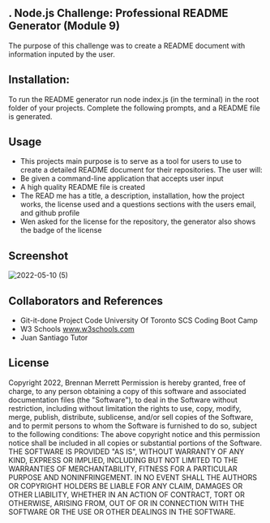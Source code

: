 ## . Node.js Challenge: Professional README Generator (Module 9)
The purpose of this challenge was to create a README document with information inputed by the user.

## Installation:
To run the README generator run node index.js (in the terminal) in the root folder of your projects.  Complete the following prompts, and a README file is generated.

## Usage
- This projects main purpose is to serve as a tool for users to use to create a detailed README document for their repositories. The user will:
- Be given a command-line application that accepts user input
- A high quality README file is created
- The READ me has a title, a description, installation, how the project works, the license used and a questions sections with the users email, and github profile
- Wen asked for the license for the repository, the generator also shows the badge of the license

## Screenshot

![2022-05-10 (5)](https://user-images.githubusercontent.com/98754293/167703364-e7106c16-106c-47fe-93a0-3678883872aa.png)

## Collaborators and References

- Git-it-done Project Code
    University Of Toronto SCS Coding Boot Camp
- W3 Schools
    www.w3schools.com
- Juan Santiago
    Tutor

## License
Copyright 2022, Brennan Merrett
Permission is hereby granted, free of charge, to any person obtaining a copy of this software and associated documentation files (the "Software"), to deal in the Software without restriction, including without limitation the rights to use, copy, modify, merge, publish, distribute, sublicense, and/or sell copies of the Software, and to permit persons to whom the Software is furnished to do so, subject to the following conditions:
The above copyright notice and this permission notice shall be included in all copies or substantial portions of the Software.
THE SOFTWARE IS PROVIDED "AS IS", WITHOUT WARRANTY OF ANY KIND, EXPRESS OR IMPLIED, INCLUDING BUT NOT LIMITED TO THE WARRANTIES OF MERCHANTABILITY, FITNESS FOR A PARTICULAR PURPOSE AND NONINFRINGEMENT. IN NO EVENT SHALL THE AUTHORS OR COPYRIGHT HOLDERS BE LIABLE FOR ANY CLAIM, DAMAGES OR OTHER LIABILITY, WHETHER IN AN ACTION OF CONTRACT, TORT OR OTHERWISE, ARISING FROM, OUT OF OR IN CONNECTION WITH THE SOFTWARE OR THE USE OR OTHER DEALINGS IN THE SOFTWARE.
